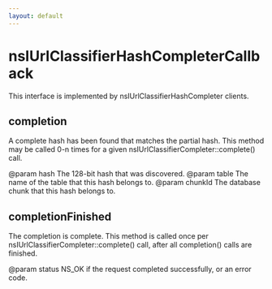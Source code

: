 ```yaml
---
layout: default
---
```


# nsIUrlClassifierHashCompleterCallback #

This interface is implemented by nsIUrlClassifierHashCompleter clients.


## completion ##

A complete hash has been found that matches the partial hash.
This method may be called 0-n times for a given
nsIUrlClassifierCompleter::complete() call.

@param hash
       The 128-bit hash that was discovered.
@param table
       The name of the table that this hash belongs to.
@param chunkId
       The database chunk that this hash belongs to.


## completionFinished ##

The completion is complete.  This method is called once per
nsIUrlClassifierCompleter::complete() call, after all completion()
calls are finished.

@param status
       NS_OK if the request completed successfully, or an error code.

